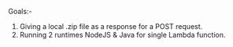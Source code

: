 Goals:-
1. Giving a local .zip file as a response for a POST request.
2. Running 2 runtimes NodeJS & Java for single Lambda function.